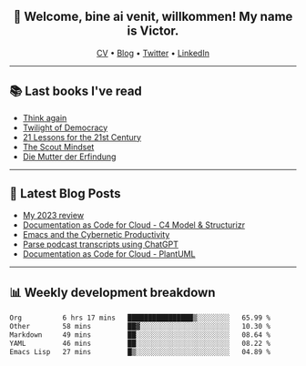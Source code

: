 <h2 align="center">👋 Welcome, bine ai venit, willkommen! My name is Victor. </h2>
<p align="center">
  <a href="https://dornea.nu/cv">CV</a> •
  <a href="https://blog.dornea.nu">Blog</a> •
  <a href="https://twitter.com/victordorneanu">Twitter</a> •
  <a href="https://www.linkedin.com/in/victor-dorneanu/">LinkedIn</a> 
</p>

  <!--
  **dorneanu/dorneanu** is a ✨ _special_ ✨ repository because its `README.md` (this file) appears on your GitHub profile.

  Here are some ideas to get you started:

  - 🔭 I’m currently working on ...
  - 🌱 I’m currently learning ...
  - 👯 I’m looking to collaborate on ...
  - 🤔 I’m looking for help with ...
  - 💬 Ask me about ...
  - 📫 How to reach me: ...
  - 😄 Pronouns: ...
  - ⚡ Fun fact: ...
  -->

---

## 📚 Last books I've read

<!--START_SECTION:books-->
* [Think again](https://brainfck.org/book/think-again/)
* [Twilight of Democracy](https://brainfck.org/book/twilight-of-democracy/)
* [21 Lessons for the 21st Century](https://brainfck.org/book/21-lessons-for-the-21st-century/)
* [The Scout Mindset](https://brainfck.org/book/the-scout-mindset/)
* [Die Mutter der Erfindung](https://brainfck.org/book/die-mutter-der-erfindung/)
<!--END_SECTION:books-->

---

## 📝 Latest Blog Posts

<!--START_SECTION:blog-->
* [My 2023 review](https://blog.dornea.nu/2024/01/02/my-2023-review/)
* [Documentation as Code for Cloud - C4 Model & Structurizr](https://blog.dornea.nu/2023/11/02/documentation-as-code-for-cloud-c4-model-structurizr/)
* [Emacs and the Cybernetic Productivity](https://blog.dornea.nu/2023/09/21/emacs-and-the-cybernetic-productivity/)
* [Parse podcast transcripts using ChatGPT](https://blog.dornea.nu/2023/08/28/parse-podcast-transcripts-using-chatgpt/)
* [Documentation as Code for Cloud - PlantUML](https://blog.dornea.nu/2023/07/30/documentation-as-code-for-cloud-plantuml/)
<!--END_SECTION:blog-->

---

## 📊 **Weekly development breakdown**

<!--START_SECTION:waka-->

```txt
Org          6 hrs 17 mins   ████████████████▒░░░░░░░░   65.99 %
Other        58 mins         ██▓░░░░░░░░░░░░░░░░░░░░░░   10.30 %
Markdown     49 mins         ██░░░░░░░░░░░░░░░░░░░░░░░   08.64 %
YAML         46 mins         ██░░░░░░░░░░░░░░░░░░░░░░░   08.22 %
Emacs Lisp   27 mins         █▒░░░░░░░░░░░░░░░░░░░░░░░   04.89 %
```

<!--END_SECTION:waka-->
